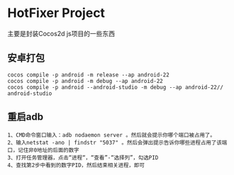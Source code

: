 # HotFixer Project
主要是封装Cocos2d js项目的一些东西
    
## 安卓打包
    cocos compile -p android -m release --ap android-22
    cocos compile -p android -m debug --ap android-22
    cocos compile -p android --android-studio -m debug --ap android-22// android-studio

## 重启adb
    1、CMD命令窗口输入：adb nodaemon server 。然后就会提示你哪个端口被占用了。
    2、输入netstat -ano | findstr "5037" 。然后会弹出提示告诉你哪些进程占用了该端口，记住非0地址的后面的数字
    3、打开任务管理器，点击“进程“，“查看”-“选择列”，勾选PID
    4、查找第2步中看到的数字PID，然后结束相关进程，即可
